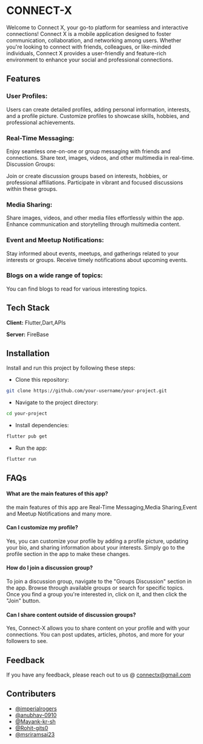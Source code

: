 
# CONNECT-X

Welcome to Connect X, your go-to platform for seamless and interactive connections! Connect X is a mobile application designed to foster communication, collaboration, and networking among users. Whether you're looking to connect with friends, colleagues, or like-minded individuals, Connect X provides a user-friendly and feature-rich environment to enhance your social and professional connections.



## Features

### User Profiles:

Users can create detailed profiles, adding personal information, interests, and a profile picture.
Customize profiles to showcase skills, hobbies, and professional achievements.

### Real-Time Messaging:

Enjoy seamless one-on-one or group messaging with friends and connections.
Share text, images, videos, and other multimedia in real-time.
Discussion Groups:

Join or create discussion groups based on interests, hobbies, or professional affiliations.
Participate in vibrant and focused discussions within these groups.

### Media Sharing:

Share images, videos, and other media files effortlessly within the app.
Enhance communication and storytelling through multimedia content.

### Event and Meetup Notifications:

Stay informed about events, meetups, and gatherings related to your interests or groups.
Receive timely notifications about upcoming events.

### Blogs on a wide range of topics:

You can find blogs to read for various interesting topics. 


## Tech Stack

**Client:** Flutter,Dart,APIs

**Server:** FireBase


## Installation

Install and run this project by following these steps:

- Clone this repository:

```bash
git clone https://github.com/your-username/your-project.git
```

- Navigate to the project directory:

```bash
cd your-project
```

- Install dependencies:

```bash
flutter pub get
```

- Run the app:

```bash
flutter run
```
    
## FAQs

#### What are the main features of this app?

the main features of this app are Real-Time Messaging,Media Sharing,Event and Meetup Notifications and many more.

####  Can I customize my profile?

Yes, you can customize your profile by adding a profile picture, updating your bio, and sharing information about your interests. Simply go to the profile section in the app to make these changes.

####  How do I join a discussion group?

To join a discussion group, navigate to the "Groups Discussion" section in the app. Browse through available groups or search for specific topics. Once you find a group you're interested in, click on it, and then click the "Join" button.

####  Can I share content outside of discussion groups?

Yes, Connect-X allows you to share content on your profile and with your connections. You can post updates, articles, photos, and more for your followers to see.




## Feedback

If you have any feedback, please reach out to us @ connectx@gmail.com


## Contributers

- [@imperialrogers](https://github.com/imperialrogers)
- [@anubhav-0910](https://github.com/anubhav-0910)
- [@Mayank-kr-sh](https://github.com/Mayank-kr-sh)
- [@Rohit-gits0](https://github.com/Rohit-gits0)
- [@msriramsai23](https://github.com/msriramsai23)
